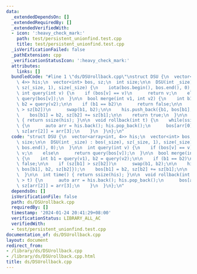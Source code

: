 ```yaml
---
data:
  _extendedDependsOn: []
  _extendedRequiredBy: []
  _extendedVerifiedWith:
  - icon: ':heavy_check_mark:'
    path: test/persistent_unionfind.test.cpp
    title: test/persistent_unionfind.test.cpp
  _isVerificationFailed: false
  _pathExtension: cpp
  _verificationStatusIcon: ':heavy_check_mark:'
  attributes:
    links: []
  bundledCode: "#line 1 \"ds/DSUrollback.cpp\"\nstruct DSU {\n  vector<array<int,\
    \ 4>> his;\n  vector<int> bos, sz;\n  int size;\n\n  DSU(int _size) : bos(_size),\
    \ sz(_size, 1), size(_size) {\n    iota(bos.begin(), bos.end(), 0);\n  }\n\n \
    \ int query(int v) {\n    if (bos[v] == v)\n      return v;\n    else\n      return\
    \ query(bos[v]);\n  }\n\n  bool merge(int v1, int v2) {\n    int b1 = query(v1),\
    \ b2 = query(v2);\n\n    if (b1 == b2)\n      return false;\n\n    if (sz[b1]\
    \ > sz[b2])\n      swap(b1, b2);\n\n    his.push_back({b1, bos[b1], b2, sz[b2]});\n\
    \    bos[b1] = b2, sz[b2] += sz[b1];\n\n    return true;\n  }\n\n  int time()\
    \ { return ssize(his); }\n\n  void rollback(int t) {\n    while(ssize(his) > t)\
    \ {\n      auto arr = his.back(); his.pop_back();\n      bos[arr[0]] = arr[1],\
    \ sz[arr[2]] = arr[3];\n    }\n  }\n};\n"
  code: "struct DSU {\n  vector<array<int, 4>> his;\n  vector<int> bos, sz;\n  int\
    \ size;\n\n  DSU(int _size) : bos(_size), sz(_size, 1), size(_size) {\n    iota(bos.begin(),\
    \ bos.end(), 0);\n  }\n\n  int query(int v) {\n    if (bos[v] == v)\n      return\
    \ v;\n    else\n      return query(bos[v]);\n  }\n\n  bool merge(int v1, int v2)\
    \ {\n    int b1 = query(v1), b2 = query(v2);\n\n    if (b1 == b2)\n      return\
    \ false;\n\n    if (sz[b1] > sz[b2])\n      swap(b1, b2);\n\n    his.push_back({b1,\
    \ bos[b1], b2, sz[b2]});\n    bos[b1] = b2, sz[b2] += sz[b1];\n\n    return true;\n\
    \  }\n\n  int time() { return ssize(his); }\n\n  void rollback(int t) {\n    while(ssize(his)\
    \ > t) {\n      auto arr = his.back(); his.pop_back();\n      bos[arr[0]] = arr[1],\
    \ sz[arr[2]] = arr[3];\n    }\n  }\n};\n"
  dependsOn: []
  isVerificationFile: false
  path: ds/DSUrollback.cpp
  requiredBy: []
  timestamp: '2024-01-24 20:41:29+08:00'
  verificationStatus: LIBRARY_ALL_AC
  verifiedWith:
  - test/persistent_unionfind.test.cpp
documentation_of: ds/DSUrollback.cpp
layout: document
redirect_from:
- /library/ds/DSUrollback.cpp
- /library/ds/DSUrollback.cpp.html
title: ds/DSUrollback.cpp
---
```

